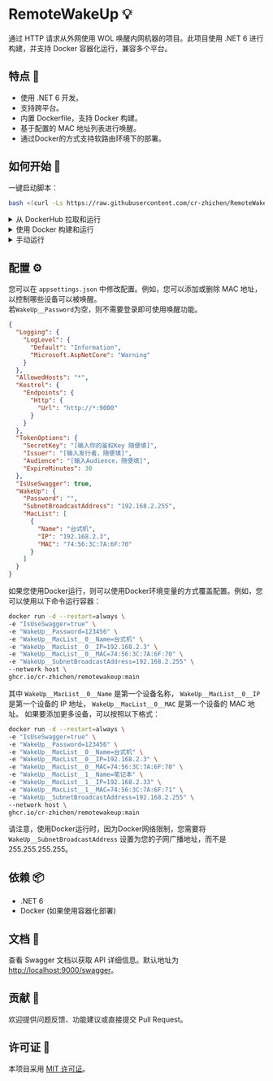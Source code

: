 # RemoteWakeUp 💡

通过 HTTP 请求从外网使用 WOL 唤醒内网机器的项目。此项目使用 .NET 6 进行构建，并支持 Docker 容器化运行，兼容多个平台。

## 特点 🌟

- 使用 .NET 6 开发。
- 支持跨平台。
- 内置 Dockerfile，支持 Docker 构建。
- 基于配置的 MAC 地址列表进行唤醒。
- 通过Docker的方式支持软路由环境下的部署。

## 如何开始 🚀

一键启动脚本：

```bash
bash <(curl -Ls https://raw.githubusercontent.com/cr-zhichen/RemoteWakeUp/main/remote_wakeup.bash)
```

<details>
  <summary>从 DockerHub 拉取和运行</summary>

1. 从 DockerHub 拉取最新的镜像：

```bash
docker pull ghcr.io/cr-zhichen/remotewakeup:main
```

2. 运行容器：

```bash
docker run -d --restart=always \
-e "IsUseSwagger"=true \
-e "WakeUp__MacList__0__Name=台式机" \
-e "WakeUp__MacList__0__IP=192.168.2.3" \
-e "WakeUp__MacList__0__MAC=74:56:3C:7A:6F:70" \
-e "WakeUp__SubnetBroadcastAddress=192.168.2.255" \
--network host \
ghcr.io/cr-zhichen/remotewakeup:main
```

</details>

<details>
  <summary>使用 Docker 构建和运行</summary>

1. 构建 Docker 镜像：

```bash
docker build -t remotewakeup .
```

2. 运行容器：

```bash
docker run -d --restart=always \
-e "IsUseSwagger"=true \
-e "WakeUp__MacList__0__Name=台式机" \
-e "WakeUp__MacList__0__IP=192.168.2.3" \
-e "WakeUp__MacList__0__MAC=74:56:3C:7A:6F:70" \
-e "WakeUp__SubnetBroadcastAddress=192.168.2.255" \
--network host \
ghcr.io/cr-zhichen/remotewakeup:main
```

</details>

<details>
  <summary>手动运行</summary>

确保已安装.NET 6 SDK。

1. 在项目根目录中还原 NuGet 包：

```bash
dotnet restore
```

2. 构建和运行应用：

```bash
dotnet run --project RemoteWakeUp/RemoteWakeUp.csproj
```

应用现在应该在 [http://localhost:9000](http://localhost:9000) 运行。


</details>

## 配置 ⚙️

您可以在 `appsettings.json` 中修改配置。例如，您可以添加或删除 MAC 地址，以控制哪些设备可以被唤醒。  
若`WakeUp__Password`为空，则不需要登录即可使用唤醒功能。

```json
{
  "Logging": {
    "LogLevel": {
      "Default": "Information",
      "Microsoft.AspNetCore": "Warning"
    }
  },
  "AllowedHosts": "*",
  "Kestrel": {
    "Endpoints": {
      "Http": {
        "Url": "http://*:9000"
      }
    }
  },
  "TokenOptions": {
    "SecretKey": "[输入你的鉴权Key 随便填]",
    "Issuer": "[输入发行者，随便填]",
    "Audience": "[输入Audience，随便填]",
    "ExpireMinutes": 30
  },
  "IsUseSwagger": true,
  "WakeUp": {
    "Password": "",
    "SubnetBroadcastAddress": "192.168.2.255",
    "MacList": [
      {
        "Name": "台式机",
        "IP": "192.168.2.3",
        "MAC": "74:56:3C:7A:6F:70"
      }
    ]
  }
}
```

如果您使用Docker运行，则可以使用Docker环境变量的方式覆盖配置。例如，您可以使用以下命令运行容器：

```bash
docker run -d --restart=always \
-e "IsUseSwagger=true" \
-e "WakeUp__Password=123456" \
-e "WakeUp__MacList__0__Name=台式机" \
-e "WakeUp__MacList__0__IP=192.168.2.3" \
-e "WakeUp__MacList__0__MAC=74:56:3C:7A:6F:70" \
-e "WakeUp__SubnetBroadcastAddress=192.168.2.255" \
--network host \
ghcr.io/cr-zhichen/remotewakeup:main
```

其中 `WakeUp__MacList__0__Name` 是第一个设备名称，
`WakeUp__MacList__0__IP` 是第一个设备的 IP 地址，
`WakeUp__MacList__0__MAC` 是第一个设备的 MAC 地址。
如果要添加更多设备，可以按照以下格式：

```bash
docker run -d --restart=always \
-e "IsUseSwagger=true" \
-e "WakeUp__Password=123456" \
-e "WakeUp__MacList__0__Name=台式机" \
-e "WakeUp__MacList__0__IP=192.168.2.3" \
-e "WakeUp__MacList__0__MAC=74:56:3C:7A:6F:70" \
-e "WakeUp__MacList__1__Name=笔记本" \
-e "WakeUp__MacList__1__IP=192.168.2.33" \
-e "WakeUp__MacList__1__MAC=74:56:3C:7A:6F:71" \
-e "WakeUp__SubnetBroadcastAddress=192.168.2.255" \
--network host \
ghcr.io/cr-zhichen/remotewakeup:main
```

请注意，使用Docker运行时，因为Docker网络限制，您需要将 `WakeUp__SubnetBroadcastAddress` 设置为您的子网广播地址，而不是255.255.255.255。

## 依赖 📦

- .NET 6
- Docker (如果使用容器化部署)

## 文档 📖

查看 Swagger 文档以获取 API 详细信息。默认地址为 [http://localhost:9000/swagger](http://localhost:9000/swagger)。

## 贡献 💪

欢迎提供问题反馈、功能建议或直接提交 Pull Request。

## 许可证 📜

本项目采用 [MIT 许可证](LICENSE)。
